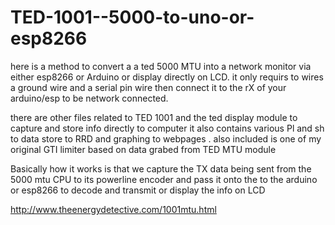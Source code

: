 # TED-1001--5000-to-uno-or-esp8266

here is a method to convert a a ted 5000 MTU into a network monitor via either esp8266 or Arduino or display directly on LCD.
it only requirs to wires  a ground wire and a  serial pin wire then connect it to the rX of your arduino/esp to be network connected.

there are other files related to TED 1001 and the ted display module  to capture  and store info directly to computer  it also contains various Pl and sh to data  store to RRD and graphing to webpages .   also included is one of my original GTI limiter based on  data grabed from  TED MTU module

Basically how it works is that we capture the TX data being sent  from the  5000 mtu CPU to its powerline encoder and pass it onto the to the arduino or esp8266  to decode  and transmit or display the info on LCD

http://www.theenergydetective.com/1001mtu.html

